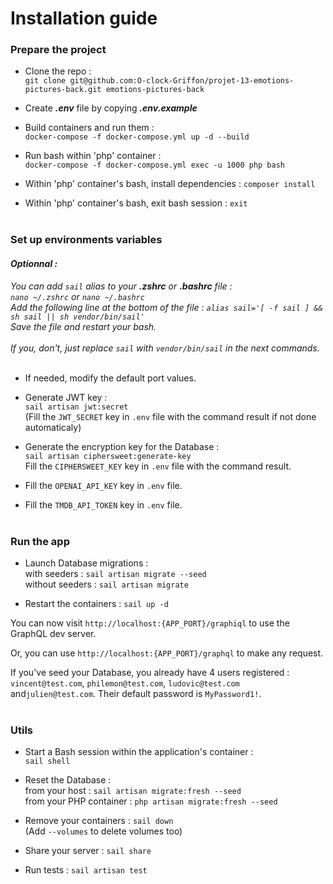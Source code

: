 # Installation guide

### Prepare the project

- Clone the repo :<br>
`git clone git@github.com:O-clock-Griffon/projet-13-emotions-pictures-back.git emotions-pictures-back`

- Create ***.env*** file by copying ***.env.example***

- Build containers and run them : <br>
  `docker-compose -f docker-compose.yml up -d --build`

- Run bash within 'php' container : <br>
  `docker-compose -f docker-compose.yml exec -u 1000 php bash`

- Within 'php' container's bash, install dependencies :
`composer install`

- Within 'php' container's bash, exit bash session :
`exit`<br><br>

### Set up environments variables

#### *Optionnal :*
_You can add `sail` alias to your ***.zshrc*** or ***.bashrc*** file :<br>
`nano ~/.zshrc` or `nano ~/.bashrc`<br>
Add the following line at the bottom of the file :
`alias sail='[ -f sail ] && sh sail || sh vendor/bin/sail'`<br>
Save the file and restart your bash.<br><br>
If you, don't, just replace `sail` with `vendor/bin/sail` in the next commands._<br><br>

- If needed, modify the default port values.

- Generate JWT key :<br>
`sail artisan jwt:secret`<br>
(Fill the `JWT_SECRET` key in `.env` file with the command result if not done automaticaly)

- Generate the encryption key for the Database :<br>
`sail artisan ciphersweet:generate-key`<br>
Fill the `CIPHERSWEET_KEY` key in `.env` file with the command result.

- Fill the `OPENAI_API_KEY` key in `.env` file.

- Fill the `TMDB_API_TOKEN` key in `.env` file.<br><br>

### Run the app

- Launch Database migrations :<br>
with seeders : `sail artisan migrate --seed`<br>
without seeders : `sail artisan migrate`

- Restart the containers : `sail up -d`

You can now visit `http://localhost:{APP_PORT}/graphiql` to use the GraphQL dev server.<br>

Or, you can use `http://localhost:{APP_PORT}/graphql` to make any request.<br>

If you've seed your Database, you already have 4 users registered : `vincent@test.com`, `philemon@test.com`, `ludovic@test.com` and`julien@test.com`. Their default password is `MyPassword1!`.<br><br>

### Utils

- Start a Bash session within the application's container :<br>
`sail shell`

- Reset the Database :<br>
from your host : `sail artisan migrate:fresh --seed`<br>
from your PHP container : `php artisan migrate:fresh --seed`

- Remove your containers : `sail down`<br>
(Add `--volumes` to delete volumes too)

- Share your server : `sail share`

- Run tests : `sail artisan test`
